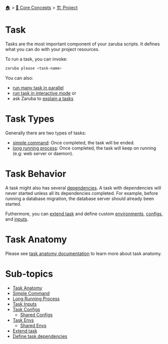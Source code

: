 <!--startTocHeader-->
[🏠](../../../README.md) > [🧠 Core Concepts](../../README.md) > [🏗️ Project](../README.md)
# Task
<!--endTocHeader-->


Tasks are the most important component of your zaruba scripts. It defines what you can do with your project resources.

To run a task, you can invoke:

```bash
zaruba please <task-name>
```

You can also:

* [run many task in parallel](../../README.md#run-many-tasks-in-parallel)
* [run task in interactive mode](../../README.md#run-tasks-in-interactive-mode) or
* ask Zaruba to [explain a tasks](../../README.md#explain-a-task)

# Task Types

Generally there are two types of tasks:

* [simple command](simple-command.md): Once completed, the task will be ended.
* [long running process](long-running-process.md): Once completed, the task will keep on running (e.g: web server or daemon).

# Task Behavior

A task might also has several [dependencies](define-task-dependies.md). A task with dependencies will never started unless all its dependencies completed. For example, before running a database migration, the database server should already been started.

Futhermore, you can [extend task](extend-task.md) and define custom [environments](task-envs/README.md), [configs](task-configs/README.md), and [inputs](task-inputs.md).

# Task Anatomy

Please see [task anatomy documentation](task-anatomy.md) to learn more about task anatomy.

<!--startTocSubTopic-->
# Sub-topics
* [Task Anatomy](task-anatomy.md)
* [Simple Command](simple-command.md)
* [Long Running Process](long-running-process.md)
* [Task Inputs](task-inputs.md)
* [Task Configs](task-configs/README.md)
  * [Shared Configs](task-configs/shared-configs.md)
* [Task Envs](task-envs/README.md)
  * [Shared Envs](task-envs/shared-envs.md)
* [Extend task](extend-task.md)
* [Define task dependencies](define-task-dependencies.md)
<!--endTocSubTopic-->
